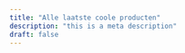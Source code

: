 ```yaml
---
title: "Alle laatste coole producten"
description: "this is a meta description"
draft: false
---
```

